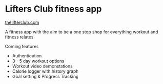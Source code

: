 # Lifters Club fitness app

[thelifterclub.com](http://www.theliftersclub.com/)

A fitness app with the aim to be a one stop shop for everything workout and fitness relates

Coming features

- Authentication
- 3 - 5 day workout options
- Workout video demonstations
- Calorie logger with history graph
- Goal setting & Progress Tracking
